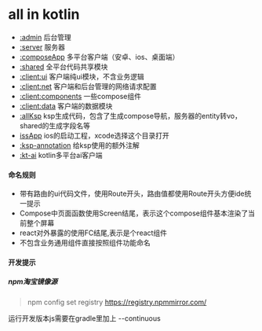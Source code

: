 # all in kotlin

- [:admin](admin) 后台管理
- [:server](server) 服务器
- [:composeApp](composeApp) 多平台客户端（安卓、ios、桌面端）
- [:shared](shared) 全平台代码共享模块  
- [:client:ui](client/ui) 客户端纯ui模块，不含业务逻辑
- [:client:net](client/net) 客户端和后台管理的网络请求配置
- [:client:components](client/components) 一些compose组件
- [:client:data](client/data) 客户端的数据模块
- [:allKsp](allKsp) ksp生成代码，包含了生成compose导航，服务器的entity转vo，shared的生成字段名等
- [issApp](iosApp) ios的启动工程，xcode选择这个目录打开
- [:ksp-annotation](ksp-annotation) 给ksp使用的额外注解
- [:kt-ai](kt-ai) kotlin多平台ai客户端

#### 命名规则
- 带有路由的ui代码文件，使用Route开头，路由值都使用Route开头方便ide统一提示
- Compose中页面函数使用Screen结尾，表示这个compose组件基本渲染了当前整个屏幕
- react对外暴露的使用FC结尾,表示是个react组件
- 不包含业务通用组件直接按照组件功能命名

#### 开发提示

##### npm淘宝镜像源
> npm config set registry https://registry.npmmirror.com/

运行开发版本js需要在gradle里加上 --continuous
